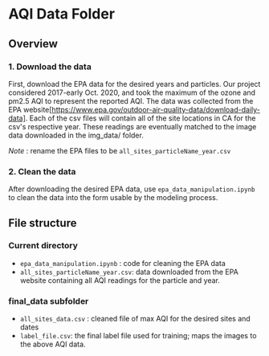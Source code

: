# AQI Data Folder

## Overview
### 1. Download the data
First, download the EPA data for the desired years and particles. Our project considered 2017-early Oct. 2020, and took the maximum of the ozone and pm2.5 AQI to represent the reported AQI. The data was collected from the EPA website[https://www.epa.gov/outdoor-air-quality-data/download-daily-data]. Each of the csv files will contain all of the site locations in CA for the csv's respective year. These readings are eventually matched to the image data downloaded in the img_data/ folder.

_Note_ : rename the EPA files to be `all_sites_particleName_year.csv`

### 2. Clean the data
After downloading the desired EPA data, use `epa_data_manipulation.ipynb` to clean the data into the form usable by the modeling process.

## File structure
### Current directory
- `epa_data_manipulation.ipynb` : code for cleaning the EPA data
- `all_sites_particleName_year.csv`: data downloaded from the EPA website containing all AQI readings for the particle and year.

### final_data subfolder
- `all_sites_data.csv` : cleaned file of max AQI for the desired sites and dates
- `label_file.csv`: the final label file used for training; maps the images to the above AQI data.